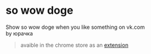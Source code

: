 so wow doge
======

Show so wow doge when you like something on vk.com  
by юрачка

>avaible in the chrome store as an [extension](https://chrome.google.com/webstore/detail/so-wow-doge/jgedbgomfaafnkbpbcbejigflkfladig?authuser=0)
